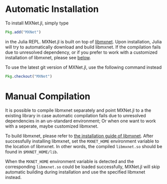 # Automatic Installation

To install MXNet.jl, simply type
```jl
Pkg.add("MXNet")
```
in the Julia REPL. MXNet.jl is built on top of [libmxnet](https://github.com/dmlc/mxnet). Upon installation, Julia will try to automatically download and build libmxnet. If the compilation fails due to unresolved dependency, or if you prefer to work with a customized installation of libmxnet, please see [below](#manual-compilation).

To use the latest git version of MXNet.jl, use the following command instead
```jl
Pkg.checkout("MXNet")
```

# Manual Compilation

It is possible to compile libmxnet separately and point MXNet.jl to a the existing library in case automatic compilation fails due to unresolved dependencies in an un-standard environment; Or when one want to work with a seperate, maybe customized libmxnet.

To build libmxnet, please refer to [the installation guide of libmxnet](http://mxnet.readthedocs.org/en/latest/build.html). After successfully installing libmxnet, set the `MXNET_HOME` environment variable to the location of libmxnet. In other words, the compiled `libmxnet.so` should be found in `$MXNET_HOME/lib`.

When the `MXNET_HOME` environment variable is detected and the corresponding `libmxnet.so` could be loaded successfully, MXNet.jl will skip automatic building during installation and use the specified libmxnet instead.
